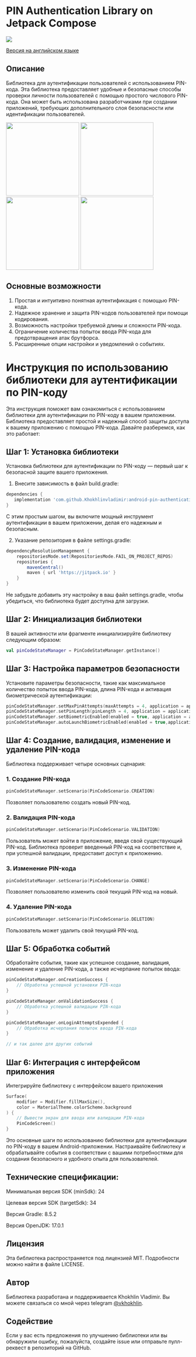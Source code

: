 # PIN Authentication Library on Jetpack Compose

[![](https://jitpack.io/v/Khokhlinvladimir/android-pin-authentication.svg)](https://jitpack.io/#Khokhlinvladimir/android-pin-authentication)

[Версия на английском языке](https://github.com/Khokhlinvladimir/android-pin-authentication/blob/main/README.md)

## Описание

Библиотека для аутентификации пользователей с использованием PIN-кода. Эта библиотека предоставляет удобные и безопасные способы проверки личности пользователей с помощью простого числового PIN-кода. Она может быть использована разработчиками при создании приложений, требующих дополнительного слоя безопасности или идентификации пользователей.

<img src="https://github.com/Khokhlinvladimir/android-pin-authentication/blob/main/screens/preview_russian.gif" alt="" width="200px"></a>    <img src="https://github.com/Khokhlinvladimir/android-pin-authentication/blob/main/screens/preview_english_01.png" alt="" width="200px"></a>    <img src="https://github.com/Khokhlinvladimir/android-pin-authentication/blob/main/screens/preview_english_02.png" alt="" width="200px"></a>    <img src="https://github.com/Khokhlinvladimir/android-pin-authentication/blob/main/screens/preview_english_03.png" alt="" width="200px"></a>

## Основные возможности

1. Простая и интуитивно понятная аутентификация с помощью PIN-кода.
2. Надежное хранение и защита PIN-кодов пользователей при помощи кодирования.
3. Возможность настройки требуемой длины и сложности PIN-кода.
4. Ограничение количества попыток ввода PIN-кода для предотвращения атак брутфорса.
5. Расширенные опции настройки и уведомлений о событиях. 

# Инструкция по использованию библиотеки для аутентификации по PIN-коду

Эта инструкция поможет вам ознакомиться с использованием библиотеки для аутентификации по PIN-коду в вашем приложении. Библиотека предоставляет простой и надежный способ защиты доступа к вашему приложению с помощью PIN-кода. Давайте разберемся, как это работает:

## Шаг 1: Установка библиотеки

Установка библиотеки для аутентификации по PIN-коду — первый шаг к безопасной защите вашего приложения.

1. Внесите зависимость в файл build.gradle:

```gradle
dependencies {
   implementation 'com.github.Khokhlinvladimir:android-pin-authentication:v1.0.4'
}
```
С этим простым шагом, вы включите мощный инструмент аутентификации в вашем приложении, делая его надежным и безопасным.

2. Указание репозитория в файле settings.gradle:

```gradle
dependencyResolutionManagement {
    repositoriesMode.set(RepositoriesMode.FAIL_ON_PROJECT_REPOS)
    repositories {
        mavenCentral()
        maven { url 'https://jitpack.io' }
    }
}
```
Не забудьте добавить эту настройку в ваш файл settings.gradle, чтобы убедиться, что библиотека будет доступна для загрузки.
## Шаг 2: Инициализация библиотеки

В вашей активности или фрагменте инициализируйте библиотеку следующим образом:

```kotlin
val pinCodeStateManager = PinCodeStateManager.getInstance()
```

## Шаг 3: Настройка параметров безопасности

Установите параметры безопасности, такие как максимальное количество попыток ввода PIN-кода, длина PIN-кода и активация биометрической аутентификации:

```kotlin
pinCodeStateManager.setMaxPinAttempts(maxAttempts = 4, application = application)
pinCodeStateManager.setPinLength(pinLength = 4, application = application)
pinCodeStateManager.setBiometricEnabled(enabled = true, application = application)
pinCodeStateManager.autoLaunchBiometricEnabled(enabled = true,application = application)
```

## Шаг 4: Создание, валидация, изменение и удаление PIN-кода

Библиотека поддерживает четыре основных сценария:

### 1. Создание PIN-кода

```kotlin
pinCodeStateManager.setScenario(PinCodeScenario.CREATION)
```

Позволяет пользователю создать новый PIN-код.

### 2. Валидация PIN-кода

```kotlin
pinCodeStateManager.setScenario(PinCodeScenario.VALIDATION)
```

Пользователь может войти в приложение, введя свой существующий PIN-код. Библиотека проверит введенный PIN-код на соответствие и, при успешной валидации, предоставит доступ к приложению.

### 3. Изменение PIN-кода

```kotlin
pinCodeStateManager.setScenario(PinCodeScenario.CHANGE)
```

Позволяет пользователю изменить свой текущий PIN-код на новый.

### 4. Удаление PIN-кода

```kotlin
pinCodeStateManager.setScenario(PinCodeScenario.DELETION)
```

Пользователь может удалить свой текущий PIN-код.

## Шаг 5: Обработка событий

Обработайте события, такие как успешное создание, валидация, изменение и удаление PIN-кода, а также исчерпание попыток ввода:

```kotlin
pinCodeStateManager.onCreationSuccess {
    // Обработка успешной установки PIN-кода
}

pinCodeStateManager.onValidationSuccess {
    // Обработка успешной валидации PIN-кода
}

pinCodeStateManager.onLoginAttemptsExpended {
    // Обработка исчерпания попыток ввода PIN-кода
}

// и так далее для других событий
```

## Шаг 6: Интеграция с интерфейсом приложения

Интегрируйте библиотеку с интерфейсом вашего приложения

```kotlin
Surface(
    modifier = Modifier.fillMaxSize(),
    color = MaterialTheme.colorScheme.background
) {
    // Вывести экран для ввода или валидации PIN-кода
    PinCodeScreen()
}
```

Это основные шаги по использованию библиотеки для аутентификации по PIN-коду в вашем Android-приложении. Настраивайте библиотеку и обрабатывайте события в соответствии с вашими потребностями для создания безопасного и удобного опыта для пользователей.

## Технические спецификации:

Минимальная версия SDK (minSdk): 24

Целевая версия SDK (targetSdk): 34

Версия Gradle: 8.5.2

Версия OpenJDK: 17.0.1

## Лицензия

Эта библиотека распространяется под лицензией MIT. Подробности можно найти в файле LICENSE.

## Автор

Библиотека разработана и поддерживается Khokhlin Vladimir. Вы можете связаться со мной через telegram [@vkhokhlin](https://t.me/vkhokhlin).

## Содействие

Если у вас есть предложения по улучшению библиотеки или вы обнаружили ошибку, пожалуйста, создайте issue или отправьте пулл-реквест в репозиторий на GitHub.
